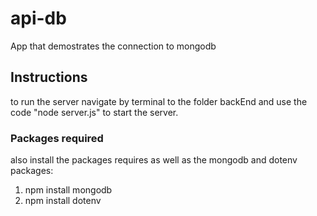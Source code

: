 # api-db
App that demostrates the connection to mongodb

## Instructions
to run the server navigate by terminal to the folder backEnd and use the code "node server.js" to start the server.

### Packages required
also install the packages requires as well as the mongodb and dotenv packages:
1. npm install mongodb
2. npm install dotenv